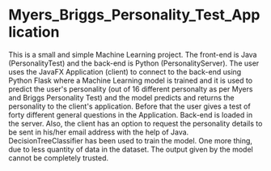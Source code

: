# Myers_Briggs_Personality_Test_Application
This is a small and simple Machine Learning project. The front-end is Java (PersonalityTest) and the back-end is Python (PersonalityServer). The user uses the JavaFX Application (client) to connect to the back-end using Python Flask where a Machine Learning model is trained and it is used to predict the user's personality (out of 16 different personalty as per Myers and Briggs Personality Test) and the model predicts and returns the personality to the client's application. Before that the user gives a test of forty different general questions in the Application. Back-end is loaded in the server. Also, the client has an option to request the personality details to be sent in his/her email address with the help of Java. DecisionTreeClassifier has been used to train the model. One more thing, due to less quantity of data in the dataset. The output given by the model cannot be completely trusted.

